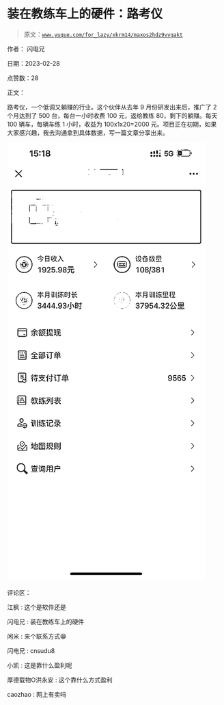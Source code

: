 # 装在教练车上的硬件：路考仪

> 原文：[`www.yuque.com/for_lazy/xkrm14/maxos2hdz9vvgakt`](https://www.yuque.com/for_lazy/xkrm14/maxos2hdz9vvgakt)

作者： 闪电兄 

日期：2023-02-28 

点赞数：28 

正文： 

路考仪，一个低调又躺赚的行业。这个伙伴从去年 9 月份研发出来后，推广了 2 个月达到了 500 台，每台一小时收费 100 元，返给教练 80，剩下的躺赚。每天 100 辆车，每辆车练 1 小时，收益为 100x1x20=2000 元。项目正在初期，如果大家感兴趣，我去沟通拿到具体数据，写一篇文章分享出来。 

![](img/486ef0c55be8108813cf04c9de787e99.png) 

评论区： 

江枫 : 这个是软件还是 

闪电兄 : 装在教练车上的硬件 

闲米 : 来个联系方式😁 

闪电兄 : cnsudu8 

小凯 : 这是靠什么盈利呢 

厚德载物O洪永安 : 这个靠什么方式盈利 

caozhao : 网上有卖吗 

